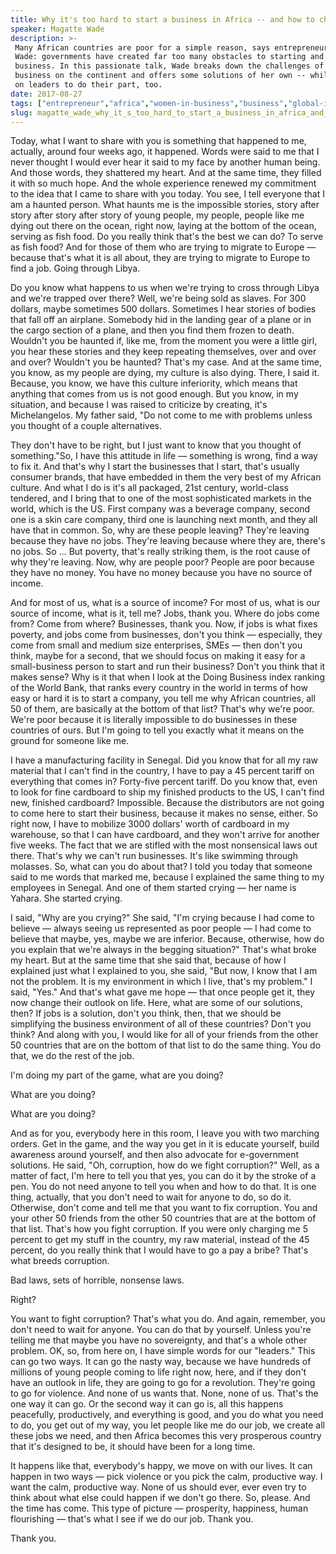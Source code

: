 ```yaml
---
title: Why it's too hard to start a business in Africa -- and how to change it
speaker: Magatte Wade
description: >-
 Many African countries are poor for a simple reason, says entrepreneur Magatte
 Wade: governments have created far too many obstacles to starting and running a
 business. In this passionate talk, Wade breaks down the challenges of doing
 business on the continent and offers some solutions of her own -- while calling
 on leaders to do their part, too.
date: 2017-08-27
tags: ["entrepreneur","africa","women-in-business","business","global-issues","economics","global-development","investment","future"]
slug: magatte_wade_why_it_s_too_hard_to_start_a_business_in_africa_and_how_to_change_it
---
```


Today, what I want to share with you is something that happened to me, actually, around
four weeks ago, it happened. Words were said to me that I never thought I would ever hear
it said to my face by another human being. And those words, they shattered my heart. And
at the same time, they filled it with so much hope. And the whole experience renewed my
commitment to the idea that I came to share with you today. You see, I tell everyone that I
am a haunted person. What haunts me is the impossible stories, story after story after
story after story of young people, my people, people like me dying out there on the ocean,
right now, laying at the bottom of the ocean, serving as fish food. Do you really think
that's the best we can do? To serve as fish food? And for those of them who are trying to
migrate to Europe — because that's what it is all about, they are trying to migrate to
Europe to find a job. Going through Libya.

Do you know what happens to us when we're trying to cross through Libya and we're trapped
over there? Well, we're being sold as slaves. For 300 dollars, maybe sometimes 500
dollars. Sometimes I hear stories of bodies that fall off an airplane. Somebody hid in the
landing gear of a plane or in the cargo section of a plane, and then you find them frozen
to death. Wouldn't you be haunted if, like me, from the moment you were a little girl, you
hear these stories and they keep repeating themselves, over and over and over? Wouldn't
you be haunted? That's my case. And at the same time, you know, as my people are dying, my
culture is also dying. There, I said it. Because, you know, we have this culture
inferiority, which means that anything that comes from us is not good enough. But you
know, in my situation, and because I was raised to criticize by creating, it's
Michelangelos. My father said, "Do not come to me with problems unless you thought of a
couple alternatives.

They don't have to be right, but I just want to know that you thought of something."So, I
have this attitude in life — something is wrong, find a way to fix it. And that's why I
start the businesses that I start, that's usually consumer brands, that have embedded in
them the very best of my African culture. And what I do is it's all packaged, 21st
century, world-class tendered, and I bring that to one of the most sophisticated markets
in the world, which is the US. First company was a beverage company, second one is a skin
care company, third one is launching next month, and they all have that in common. So, why
are these people leaving? They're leaving because they have no jobs. They're leaving
because where they are, there's no jobs. So ... But poverty, that's really striking them,
is the root cause of why they're leaving. Now, why are people poor? People are poor
because they have no money. You have no money because you have no source of
income.

And for most of us, what is a source of income? For most of us, what is our source of
income, what is it, tell me? Jobs, thank you. Where do jobs come from? Come from where?
Businesses, thank you. Now, if jobs is what fixes poverty, and jobs come from businesses,
don't you think — especially, they come from small and medium size enterprises, SMEs —
then don't you think, maybe for a second, that we should focus on making it easy for a
small-business person to start and run their business? Don't you think that it makes
sense? Why is it that when I look at the Doing Business index ranking of the World Bank,
that ranks every country in the world in terms of how easy or hard it is to start a
company, you tell me why African countries, all 50 of them, are basically at the bottom of
that list? That's why we're poor. We're poor because it is literally impossible to do
businesses in these countries of ours. But I'm going to tell you exactly what it means on
the ground for someone like me.

I have a manufacturing facility in Senegal. Did you know that for all my raw material that
I can't find in the country, I have to pay a 45 percent tariff on everything that comes
in? Forty-five percent tariff. Do you know that, even to look for fine cardboard to ship
my finished products to the US, I can't find new, finished cardboard? Impossible. Because
the distributors are not going to come here to start their business, because it makes no
sense, either. So right now, I have to mobilize 3000 dollars' worth of cardboard in my
warehouse, so that I can have cardboard, and they won't arrive for another five weeks. The
fact that we are stifled with the most nonsensical laws out there. That's why we can't run
businesses. It's like swimming through molasses. So, what can you do about that? I told you
today that someone said to me words that marked me, because I explained the same thing to
my employees in Senegal. And one of them started crying — her name is Yahara. She started
crying.

I said, "Why are you crying?" She said, "I'm crying because I had come to believe — always
seeing us represented as poor people — I had come to believe that maybe, yes, maybe we are
inferior. Because, otherwise, how do you explain that we're always in the begging
situation?" That's what broke my heart. But at the same time that she said that, because
of how I explained just what I explained to you, she said, "But now, I know that I am not
the problem. It is my environment in which I live, that's my problem." I said, "Yes." And
that's what gave me hope — that once people get it, they now change their outlook on
life. Here, what are some of our solutions, then? If jobs is a solution, don't you think,
then, that we should be simplifying the business environment of all of these countries?
Don't you think? And along with you, I would like for all of your friends from the other
50 countries that are on the bottom of that list to do the same thing. You do that, we do
the rest of the job.

I'm doing my part of the game, what are you doing?

What are you doing?

What are you doing?

And as for you, everybody here in this room, I leave you with two marching orders. Get in
the game, and the way you get in it is educate yourself, build awareness around yourself,
and then also advocate for e-government solutions. He said, "Oh, corruption, how do we
fight corruption?" Well, as a matter of fact, I'm here to tell you that yes, you can do it
by the stroke of a pen. You do not need anyone to tell you when and how to do that. It is
one thing, actually, that you don't need to wait for anyone to do, so do it. Otherwise,
don't come and tell me that you want to fix corruption. You and your other 50 friends from
the other 50 countries that are at the bottom of that list. That's how you fight
corruption. If you were only charging me 5 percent to get my stuff in the country, my raw
material, instead of the 45 percent, do you really think that I would have to go a pay a
bribe? That's what breeds corruption.

Bad laws, sets of horrible, nonsense laws.

Right?

You want to fight corruption? That's what you do. And again, remember, you don't need to
wait for anyone. You can do that by yourself. Unless you're telling me that maybe you have
no sovereignty, and that's a whole other problem. OK, so, from here on, I have simple words
for our "leaders." This can go two ways. It can go the nasty way, because we have hundreds
of millions of young people coming to life right now, here, and if they don't have an
outlook in life, they are going to go for a revolution. They're going to go for violence.
And none of us wants that. None, none of us. That's the one way it can go. Or the second
way it can go is, all this happens peacefully, productively, and everything is good, and
you do what you need to do, you get out of my way, you let people like me do our job, we
create all these jobs we need, and then Africa becomes this very prosperous country that
it's designed to be, it should have been for a long time.

It happens like that, everybody's happy, we move on with our lives. It can happen in two
ways — pick violence or you pick the calm, productive way. I want the calm, productive
way. None of us should ever, ever even try to think about what else could happen if we
don't go there. So, please. And the time has come. This type of picture — prosperity,
happiness, human flourishing — that's what I see if we do our job. Thank
you.

Thank you.

<!--
ad_duration=3.33
comment_count=63
event="TEDGlobal 2017"
external_start_time=0
has_talk_citation=0
intro_duration=11.82
is_subtitle_required="False"
is_talk_featured="True"
language="en"
language_swap="False"
native_language="en"
number_of_related_talks=6
number_of_speakers=1
number_of_subtitled_videos=18
number_of_tags=9
number_of_talk_download_languages=18
number_of_talk_more_resources=0
number_of_talk_recommendations=3
number_of_talks_take_actions=1
post_ad_duration=0.83
published_timestamp="2018-10-04 20:11:18"
recording_date="2017-08-27"
speaker_description="Brand creator"
speaker_is_published=1
speaker_name="Magatte Wade"
talk_more_resources=[]
talk_name="Why it's too hard to start a business in Africa -- and how to change it"
talk_recommendations_blurb="More resources curated by Magatte Wade"
talks_tags=["entrepreneur","africa","women-in-business","business","global-issues","economics","global-development","investment","future"]
url_photo_speaker="https://pe.tedcdn.com/images/ted/85dc59adef758f25f9497e3da8c0dd0c3c85b5b8_254x191.jpg"
url_photo_talk="https://s3.amazonaws.com/talkstar-photos/uploads/7113a65f-5bd8-4b06-a53f-67214e6cfdfa/MagatteWade_2017G-embed.jpg"
url_webpage="https://www.ted.com/talks/magatte_wade_why_it_s_too_hard_to_start_a_business_in_africa_and_how_to_change_it"
video_type_name="TED Stage Talk"
-->